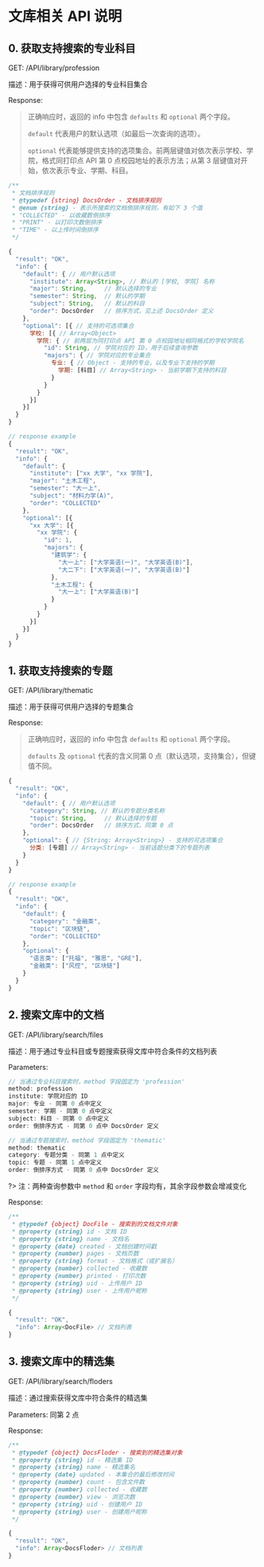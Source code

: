 # 文库相关 API 说明

## 0. 获取支持搜索的专业科目

GET:  /API/library/profession

描述：用于获得可供用户选择的专业科目集合

Response:

> 正确响应时，返回的 info 中包含 `defaults` 和 `optional` 两个字段。
>
> `default` 代表用户的默认选项（如最后一次查询的选项）。
>
> `optional` 代表能够提供支持的选项集合。前两层键值对依次表示学校、学院，格式同打印点 API 第 0 点校园地址的表示方法；从第 3 层键值对开始，依次表示专业、学期、科目。

```js
/**
 * 文档排序规则
 * @typedef {string} DocsOrder - 文档排序规则
 * @enum {string} - 表示所搜索的文档倒排序规则，有如下 3 个值
 * "COLLECTED" - 以收藏数倒排序
 * "PRINT" - 以打印次数倒排序
 * "TIME" - 以上传时间倒排序
 */
```

```js
{
  "result": "OK",
  "info": {
    "default": { // 用户默认选项
      "institute": Array<String>, // 默认的 [学校, 学院] 名称
      "major": String,     // 默认选择的专业
      "semester": String,  // 默认的学期
      "subject": String,   // 默认的科目
      "order": DocsOrder   // 排序方式，见上述 DocsOrder 定义
    },
    "optional": [{ // 支持的可选项集合
      学校: [{ // Array<Object>
        学院: { // 前两层为同打印点 API 第 0 点校园地址相同格式的学校学院名
          "id": String, // 学院对应的 ID，用于后续查询参数
          "majors": { // 学院对应的专业集合
            专业: { // Object - 支持的专业，以及专业下支持的学期
              学期: [科目] // Array<String> - 当前学期下支持的科目
            }
          }
        }
      }]
    }]
  }
}
```

```js
// response example
{
  "result": "OK",
  "info": {
    "default": {
      "institute": ["xx 大学", "xx 学院"],
      "major": "土木工程",
      "semester": "大一上",
      "subject": "材料力学(A)",
      "order": "COLLECTED"
    },
    "optional": [{
      "xx 大学": [{
        "xx 学院": {
          "id": 1,
          "majors": {
            "建筑学": {
              "大一上": ["大学英语(一)", "大学英语(B)"],
              "大二下": ["大学英语(一)", "大学英语(B)"]
            },
            "土木工程": {
              "大一上": ["大学英语(B)"]
            }
          }
        }
      }]
    }]
  }
}
```

## 1. 获取支持搜索的专题

GET:  /API/library/thematic

描述：用于获得可供用户选择的专题集合

Response:

> 正确响应时，返回的 info 中包含 `defaults` 和 `optional` 两个字段。
>
> `defaults`  及 `optional` 代表的含义同第 0 点（默认选项，支持集合），但键值不同。

```js
{
  "result": "OK",
  "info": {
    "default": { // 用户默认选项
      "category": String, // 默认的专题分类名称
      "topic": String,     // 默认选择的专题
      "order": DocsOrder   // 排序方式，同第 0 点
    },
    "optional": { // {String: Array<String>} - 支持的可选项集合
      分类: [专题] // Array<String> - 当前话题分类下的专题列表
    }
  }
}
```

```js
// response example
{
  "result": "OK",
  "info": {
    "default": {
      "category": "金融类",
      "topic": "区块链",
      "order": "COLLECTED"
    },
    "optional": {
      "语言类": ["托福", "雅思", "GRE"],
      "金融类": ["风控", "区块链"]
    }
  }
}
```

## 2. 搜索文库中的文档

GET:  /API/library/search/files

描述：用于通过专业科目或专题搜索获得文库中符合条件的文档列表

Parameters:

```js
// 当通过专业科目搜索时，method 字段固定为 'profession'
method: profession
institute: 学院对应的 ID
major: 专业 - 同第 0 点中定义
semester: 学期 - 同第 0 点中定义
subject: 科目 - 同第 0 点中定义
order: 倒排序方式 - 同第 0 点中 DocsOrder 定义
```

```js
// 当通过专题搜索时，method 字段固定为 'thematic'
method: thematic
category: 专题分类 - 同第 1 点中定义
topic: 专题 - 同第 1 点中定义
order: 倒排序方式 - 同第 0 点中 DocsOrder 定义
```

?> 注：两种查询参数中 `method` 和 `order` 字段均有，其余字段参数会增减变化

Response:

```js
/**
 * @typedef {object} DocFile - 搜索到的文档文件对象
 * @property {string} id - 文档 ID
 * @property {string} name - 文档名
 * @property {date} created - 文档创建时间戳
 * @property {number} pages - 文档页数
 * @property {string} format - 文档格式（或扩展名）
 * @property {number} collected - 收藏数
 * @property {number} printed - 打印次数
 * @property {string} uid - 上传用户 ID
 * @property {string} user - 上传用户昵称
 */
```

```js
{
  "result": "OK",
  "info": Array<DocFile> // 文档列表
}
```

## 3. 搜索文库中的精选集

GET:  /API/library/search/floders

描述：通过搜索获得文库中符合条件的精选集

Parameters: 同第 2 点

Response:

```js
/**
 * @typedef {object} DocsFloder - 搜索到的精选集对象
 * @property {string} id - 精选集 ID
 * @property {string} name - 精选集名
 * @property {date} updated - 本集合的最后修改时间
 * @property {number} count - 包含文件数
 * @property {number} collected - 收藏数
 * @property {number} view - 浏览次数
 * @property {string} uid - 创建用户 ID
 * @property {string} user - 创建用户昵称
 */
```

```js
{
  "result": "OK",
  "info": Array<DocsFloder> // 文档列表
}
```

